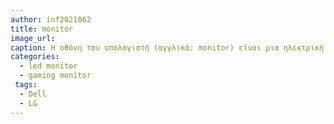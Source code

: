 ```yaml
---
author: inf2021062
title: monitor
image_url: 
caption: Η οθόνη του υπολογιστή (αγγλικά: monitor) είναι μια ηλεκτρική συσκευή που απεικονίζει εικόνες δημιουργημένες από υπολογιστές. Οι περισσότερες σύγχρονες οθόνες αποτελούνται από μια οθόνη υγρών κρυστάλλων, ενώ οι παλιότερες οθόνες βασίζονταν σε καθοδικό σωλήνα. Η οθόνη περιλαμβάνει την συσκευή απεικόνισης, καθώς και απλά ηλεκτρονικά κυκλώματα για να παράγει και να διαμορφώνει την εικόνα από το ηλεκτρικό σήμα που στέλνεται από την πηγή, και ένα συνήθως πλαστικό κάλυμμα. Στον υπολογιστή, υπάρχει κύκλωμα γραφικών (συχνά σε μορφή κάρτας οθόνης), το οποίο παράγει οπτικό σήμα σε μορφή συμβατή με την οθόνη. 
categories:
  - led monitor
  - gaming monitor
 tags:
  - Dell
  - LG
---
```

 
